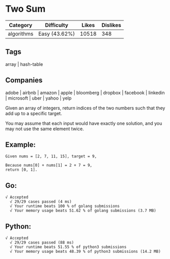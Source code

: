 # Two Sum
|Category	|Difficulty	|Likes	|Dislikes|
-|-|-|-
|algorithms	|Easy (43.62%)	|10518	|348|
## Tags
array | hash-table
## Companies
adobe | airbnb | amazon | apple | bloomberg | dropbox | facebook | linkedin | microsoft | uber | yahoo | yelp

Given an array of integers, return indices of the two numbers such that they add up to a specific target.

You may assume that each input would have exactly one solution, and you may not use the same element twice.

## Example:

```
Given nums = [2, 7, 11, 15], target = 9,

Because nums[0] + nums[1] = 2 + 7 = 9,
return [0, 1].
```

## Go:
```
√ Accepted
  √ 29/29 cases passed (4 ms)
  √ Your runtime beats 100 % of golang submissions
  √ Your memory usage beats 51.62 % of golang submissions (3.7 MB)
```

## Python:
```
√ Accepted
  √ 29/29 cases passed (88 ms)
  √ Your runtime beats 51.55 % of python3 submissions
  √ Your memory usage beats 48.39 % of python3 submissions (14.2 MB)
```